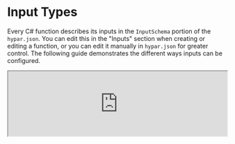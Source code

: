 # Input Types

Every C# function describes its inputs in the `InputSchema` portion of the `hypar.json`. You can edit this in the "Inputs" section when creating or editing a function, or you can edit it manually in `hypar.json` for greater control. The following guide demonstrates the different ways inputs can be configured.

<iframe src="https://storybook.hypar.io/iframe.html?id=input-documentation--standard&viewMode=story" width="100%">
